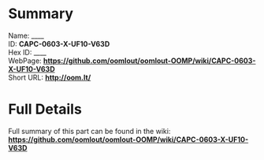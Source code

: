 
Summary
=================
  
Name: ____    
ID: __CAPC-0603-X-UF10-V63D__   
Hex ID: ____   
WebPage: __https://github.com/oomlout/oomlout-OOMP/wiki/CAPC-0603-X-UF10-V63D__   
Short URL: __http://oom.lt/__   

Full Details
==========================
Full summary of this part can be found in the wiki:   
__https://github.com/oomlout/oomlout-OOMP/wiki/CAPC-0603-X-UF10-V63D__    

